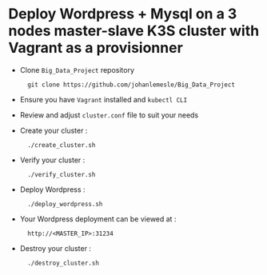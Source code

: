 # Deploy Wordpress + Mysql on a 3 nodes master-slave K3S cluster with Vagrant as a provisionner

- Clone `Big_Data_Project` repository

        git clone https://github.com/johanlemesle/Big_Data_Project

- Ensure you have `Vagrant` installed and `kubectl CLI`

- Review and adjust `cluster.conf` file to suit your needs

- Create your cluster :

        ./create_cluster.sh

- Verify your cluster :

        ./verify_cluster.sh

- Deploy Wordpress :

        ./deploy_wordpress.sh

- Your Wordpress deployment can be viewed at :

        http://<MASTER_IP>:31234

- Destroy your cluster :

        ./destroy_cluster.sh